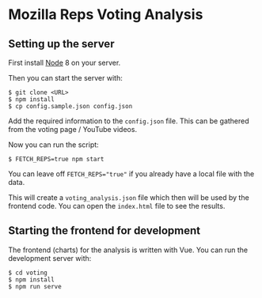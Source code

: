 Mozilla Reps Voting Analysis
=====


Setting up the server
-----

First install [Node](http://nodejs.org/) 8 on your server.

Then you can start the server with:

```
$ git clone <URL>
$ npm install
$ cp config.sample.json config.json
```

Add the required information to the ```config.json``` file. This can be gathered from the voting page / YouTube videos.

Now you can run the script:

```
$ FETCH_REPS=true npm start
```

You can leave off ```FETCH_REPS="true"``` if you already have a local file with the data.

This will create a ```voting_analysis.json``` file which then will be used by the frontend code. You can open the ```index.html``` file to see the results.

Starting the frontend for development
------

The frontend (charts) for the analysis is written with Vue. You can run the development server with:

```
$ cd voting
$ npm install
$ npm run serve
```
